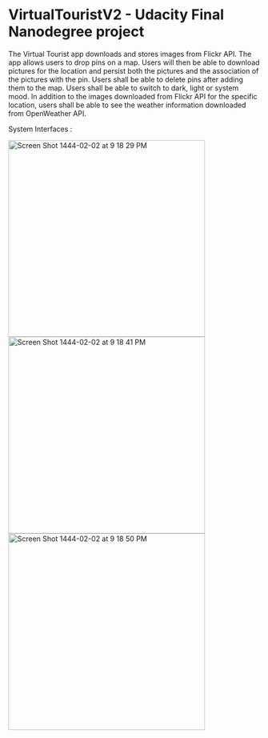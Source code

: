 # VirtualTouristV2 - Udacity Final Nanodegree project

The Virtual Tourist app downloads and stores images from Flickr API. The app allows users to drop pins on a map. Users will then be able to download pictures for the location and persist both the pictures and the association of the pictures with the pin. Users shall be able to delete pins after adding them to the map. Users shall be able to switch to dark, light or system mood. In addition to the images downloaded from Flickr API for the specific location, users shall be able to see the weather information downloaded from OpenWeather API.

System Interfaces :

<img width="393" alt="Screen Shot 1444-02-02 at 9 18 29 PM" src="https://user-images.githubusercontent.com/79309859/187270833-1d7ead47-fd8a-4a01-80c9-7c12014c5b65.png"> <img width="393" alt="Screen Shot 1444-02-02 at 9 18 41 PM" src="https://user-images.githubusercontent.com/79309859/187270885-2fa502e6-ec79-47cd-a203-3bacb764352c.png"> <img width="393" alt="Screen Shot 1444-02-02 at 9 18 50 PM" src="https://user-images.githubusercontent.com/79309859/187270934-6b5edb69-4606-4438-bb4b-e4b64e496dfa.png">



